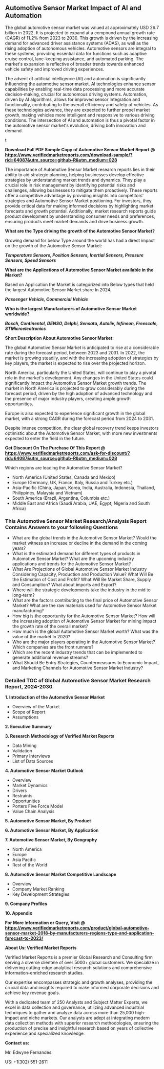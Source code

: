 <h2>Automotive Sensor Market Impact of AI and Automation</h2><p>The global automotive sensor market was valued at approximately USD 26.7 billion in 2022. It is projected to expand at a compound annual growth rate (CAGR) of 11.2% from 2023 to 2030. This growth is driven by the increasing demand for advanced driver assistance systems (ADAS), as well as the rising adoption of autonomous vehicles. Automotive sensors are integral to these systems, providing essential data for functions such as adaptive cruise control, lane-keeping assistance, and automated parking. The market's expansion is reflective of broader trends towards enhanced vehicle safety and improved driving experiences.</p><p>The advent of artificial intelligence (AI) and automation is significantly influencing the automotive sensor market. AI technologies enhance sensor capabilities by enabling real-time data processing and more accurate decision-making, crucial for autonomous driving systems. Automation, driven by AI algorithms, allows for improved sensor integration and functionality, contributing to the overall efficiency and safety of vehicles. As these technologies advance, they are expected to further propel market growth, making vehicles more intelligent and responsive to various driving conditions. The intersection of AI and automation is thus a pivotal factor in the automotive sensor market's evolution, driving both innovation and demand.</p>t</p><p id="" class=""><strong>Download Full PDF Sample Copy of Automotive Sensor Market Report @ <a href="https://www.verifiedmarketreports.com/download-sample/?rid=64087&utm_source=github-R&utm_medium=028" target="_blank">https://www.verifiedmarketreports.com/download-sample/?rid=64087&utm_source=github-R&utm_medium=028</a></strong></p><p>The importance of&nbsp;Automotive Sensor Market research reports lies in their ability to aid strategic planning, helping businesses develop effective strategies by understanding market trends and dynamics. They play a crucial role in risk management by identifying potential risks and challenges, allowing businesses to mitigate them proactively. These reports offer a competitive advantage by providing insights into competitors' strategies and Automotive Sensor Market positioning. For investors, they provide critical data for making informed decisions by highlighting market forecasts and growth potential. Additionally, market research reports guide product development by understanding consumer needs and preferences, ensuring products meet market demands and drive business growth.</p><p><strong>What are the&nbsp;Type driving the growth of the Automotive Sensor Market?</strong></p><p id="" class="">Growing demand for below Type around the world has had a direct impact on the growth of the Automotive Sensor Market:</p><em><strong>Temperature Sensors, Position Sensors, Inertial Sensors, Pressure Sensors, Speed Sensors</strong></em></p><strong>What are the&nbsp;Applications&nbsp;of Automotive Sensor Market available in the Market?</strong></p><p id="" class="">Based on Application the Market is categorized into Below types that held the largest Automotive Sensor Market share In 2024.</p><em><strong>Passenger Vehicle, Commercial Vehicle</strong></em></p><strong>Who is the largest Manufacturers of Automotive Sensor Market worldwide?</strong></p><p><em><strong>Bosch, Continental, DENSO, Delphi, Sensata, Autoliv, Infineon, Freescale, STMicroelectronics</strong></em></p><p id="" class=""><strong>Short Description About Automotive Sensor Market:</strong></p><p>The global Automotive Sensor Market is anticipated to rise at a considerable rate during the forecast period, between 2023 and 2031. In 2022, the market is growing steadily, and with the increasing adoption of strategies by key players, the market is expected to rise over the projected horizon.</p><p>North America, particularly the United States, will continue to play a pivotal role in the market's development. Any changes in the United States could significantly impact the Automotive Sensor Market growth trends. The market in North America is projected to grow considerably during the forecast period, driven by the high adoption of advanced technology and the presence of major industry players, creating ample growth opportunities.</p><p>Europe is also expected to experience significant growth in the global market, with a strong CAGR during the forecast period from 2024 to 2031.</p><p>Despite intense competition, the clear global recovery trend keeps investors optimistic about the Automotive Sensor Market, with more new investments expected to enter the field in the future.</p><p id="" class=""><strong>Get Discount On The Purchase Of This Report @ <a href="https://www.verifiedmarketreports.com/ask-for-discount/?rid=64087&utm_source=github-R&utm_medium=028" target="_blank">https://www.verifiedmarketreports.com/ask-for-discount/?rid=64087&utm_source=github-R&utm_medium=028</a></strong></p>Which regions are leading the Automotive Sensor Market?</p><ul><li>North America (United States, Canada and Mexico)</li><li>Europe (Germany, UK, France, Italy, Russia and Turkey etc.)</li><li>Asia-Pacific (China, Japan, Korea, India, Australia, Indonesia, Thailand, Philippines, Malaysia and Vietnam)</li><li>South America (Brazil, Argentina, Columbia etc.)</li><li>Middle East and Africa (Saudi Arabia, UAE, Egypt, Nigeria and South Africa)</li></ul><h3 id="" class="">This Automotive Sensor Market Research/Analysis Report Contains Answers to your following Questions</h3><ul><li>What are the global trends in the Automotive Sensor Market? Would the market witness an increase or decline in the demand in the coming years?</li><li>What is the estimated demand for different types of products in Automotive Sensor Market? What are the upcoming industry applications and trends for the Automotive Sensor Market?</li><li>What Are Projections of Global Automotive Sensor Market Industry Considering Capacity, Production and Production Value? What Will Be the Estimation of Cost and Profit? What Will Be Market Share, Supply and Consumption? What about imports and Export?</li><li>Where will the strategic developments take the industry in the mid to long-term?</li><li>What are the factors contributing to the final price of Automotive Sensor Market? What are the raw materials used for Automotive Sensor Market manufacturing?</li><li>How big is the opportunity for the Automotive Sensor Market? How will the increasing adoption of Automotive Sensor Market for mining impact the growth rate of the overall market?</li><li>How much is the global Automotive Sensor Market worth? What was the value of the market In 2020?</li><li>Who are the major players operating in the Automotive Sensor Market? Which companies are the front runners?</li><li>Which are the recent industry trends that can be implemented to generate additional revenue streams?</li><li>What Should Be Entry Strategies, Countermeasures to Economic Impact, and Marketing Channels for Automotive Sensor Market Industry?</li></ul><h3 id="" class="">Detailed TOC of Global Automotive Sensor Market Research Report, 2024-2030</h3><p id="" class=""><strong>1. Introduction of the Automotive Sensor Market</strong></p><ul><li>Overview of the Market</li><li>Scope of Report</li><li>Assumptions</li></ul><p id="" class=""><strong>2. Executive Summary</strong></p><p id="" class=""><strong>3. Research Methodology of Verified Market Reports</strong></p><ul><li>Data Mining</li><li>Validation</li><li>Primary Interviews</li><li>List of Data Sources</li></ul><p id="" class=""><strong>4. Automotive Sensor Market Outlook</strong></p><ul><li>Overview</li><li>Market Dynamics</li><li>Drivers</li><li>Restraints</li><li>Opportunities</li><li>Porters Five Force Model</li><li>Value Chain Analysis</li></ul><p id="" class=""><strong>5. Automotive Sensor Market, By Product</strong></p><p id="" class=""><strong>6. Automotive Sensor Market, By Application</strong></p><p id="" class=""><strong>7. Automotive Sensor Market, By Geography</strong></p><ul><li>North America</li><li>Europe</li><li>Asia Pacific</li><li>Rest of the World</li></ul><p id="" class=""><strong>8. Automotive Sensor Market Competitive Landscape</strong></p><ul><li>Overview</li><li>Company Market Ranking</li><li>Key Development Strategies</li></ul><p id="" class=""><strong>9. Company Profiles</strong></p><p id="" class=""><strong>10. Appendix</strong></p><p id="" class=""><strong>For More Information or Query, Visit @ <a href="https://www.verifiedmarketreports.com/product/global-automotive-sensor-market-2018-by-manufacturers-regions-type-and-application-forecast-to-2023/" target="_blank">https://www.verifiedmarketreports.com/product/global-automotive-sensor-market-2018-by-manufacturers-regions-type-and-application-forecast-to-2023/</a></strong></p><p id="" class=""><strong>About Us: Verified Market Reports</strong></p><p id="" class="">Verified Market Reports is a premier Global Research and Consulting firm serving a diverse clientele of over 5000+ global customers. We specialize in delivering cutting-edge analytical research solutions and comprehensive information-enriched research studies.</p><p id="" class="">Our expertise encompasses strategic and growth analyses, providing the crucial data and insights required to make informed corporate decisions and achieve key revenue goals.</p><p id="" class="">With a dedicated team of 250 Analysts and Subject Matter Experts, we excel in data collection and governance, utilizing advanced industrial techniques to gather and analyze data across more than 25,000 high-impact and niche markets. Our analysts are adept at integrating modern data collection methods with superior research methodologies, ensuring the production of precise and insightful research based on years of collective experience and specialized knowledge.</p><p id="" class=""><strong>Contact us:</strong></p><p id="" class="">Mr. Edwyne Fernandes</p><p id="" class="">US: +1(302) 551-2611</p>